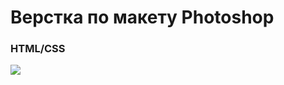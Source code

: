 # Верстка по макету Photoshop
### HTML/CSS
![](https://raw.githubusercontent.com/luschenko/doc_ua/master/doc_ua.png)
		